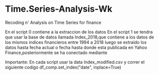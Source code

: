# Time.Series-Analysis-Wk
Recoding n' Analysis on Time Series for finance

En el script 0 contiene a la extraccion de los datos
En el script 1 se tendra que usar la base de datos llamada Index_2018,que contiene a los datos de los mismos indices financieros entre 1994 a 2018 luego se extraido los datos hasta fecha actual o fecha hasta donde esta publicada en Yahoo Finance,posteriormente se ha conectado mediante

Importante:
En cada script usar la data Index_modified.csv y correr el siguiente codigo df_comp.set_index("date", inplace=True)